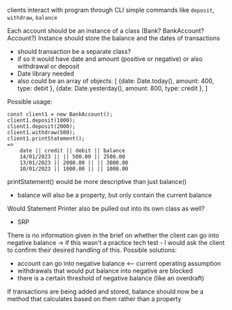 clients interact with program through CLI
simple commands like `deposit`, `withdraw`, `balance`

Each account should be an instance of a class (Bank? BankAccount? Account?)
Instance should store the balance and the dates of transactions

- should transaction be a separate class?
- if so it would have date and amount (positive or negative) or also withdrawal or deposit
- Date library needed
- also could be an array of objects:
  [
  {date: Date.today(), amount: 400, type: debit },
  {date: Date.yesterday(), amount: 800, type: credit },
  ]

Possible usage:

```
const client1 = new BankAccount();
client1.deposit(1000);
client1.deposit(2000);
client1.withdraw(500);
client1.printStatement();
=>
    date || credit || debit || balance
    14/01/2023 || || 500.00 || 2500.00
    13/01/2023 || 2000.00 || || 3000.00
    10/01/2023 || 1000.00 || || 1000.00
```

printStatement() would be more descriptive than just balance()

- balance will also be a property, but only contain the current balance

Would Statement Printer also be pulled out into its own class as well?

- SRP

There is no information given in the brief on whether the client can go into negative balance -> if this wasn't a practice tech test - I would ask the client to confirm their desired handling of this.
Possible solutions:

- account can go into negative balance <-- current operating assumption
- withdrawals that would put balance into negative are blocked
- there is a certain threshold of negative balance (like an overdraft)

If transactions are being added and stored, balance should now be a method that calculates based on them rather than a property
